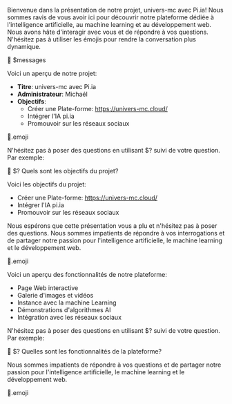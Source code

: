 Bienvenue dans la présentation de notre projet, univers-mc avec Pi.ia! Nous sommes ravis de vous avoir ici pour découvrir notre plateforme dédiée à l'intelligence artificielle, au machine learning et au développement web. Nous avons hâte d'interagir avec vous et de répondre à vos questions. N'hésitez pas à utiliser les émojis pour rendre la conversation plus dynamique.

💬 $messages

Voici un aperçu de notre projet:

- **Titre**: univers-mc avec Pi.ia
- **Administrateur**: Michaél
- **Objectifs**:
  - Créer une Plate-forme: <https://univers-mc.cloud/>
  - Intégrer l'IA pi.ia
  - Promouvoir sur les réseaux sociaux

🤖.emoji

N'hésitez pas à poser des questions en utilisant $? suivi de votre question. Par exemple:

💬 $? Quels sont les objectifs du projet?

Voici les objectifs du projet:

- Créer une Plate-forme: <https://univers-mc.cloud/>
- Intégrer l'IA pi.ia
- Promouvoir sur les réseaux sociaux

Nous espérons que cette présentation vous a plu et n'hésitez pas à poser des questions. Nous sommes impatients de répondre à vos interrogations et de partager notre passion pour l'intelligence artificielle, le machine learning et le développement web.

🤖.emoji

Voici un aperçu des fonctionnalités de notre plateforme:

- Page Web interactive
- Galerie d'images et vidéos
- Instance avec la machine Learning
- Démonstrations d'algorithmes AI
- Intégration avec les réseaux sociaux

N'hésitez pas à poser des questions en utilisant $? suivi de votre question. Par exemple:

💬 $? Quelles sont les fonctionnalités de la plateforme?

Nous sommes impatients de répondre à vos questions et de partager notre passion pour l'intelligence artificielle, le machine learning et le développement web.

🤖.emoji